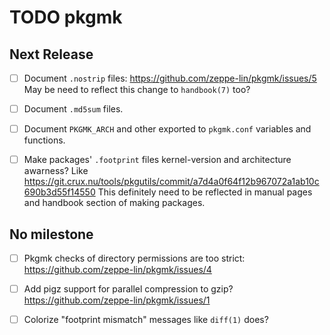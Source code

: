 TODO pkgmk
==========


Next Release
------------
  - [ ] Document `.nostrip` files:
        https://github.com/zeppe-lin/pkgmk/issues/5
        May be need to reflect this change to `handbook(7)` too?

  - [ ] Document `.md5sum` files.

  - [ ] Document `PKGMK_ARCH` and other exported to `pkgmk.conf` variables and
        functions.

  - [ ] Make packages' `.footprint` files kernel-version and architecture awarness?
        Like https://git.crux.nu/tools/pkgutils/commit/a7d4a0f64f12b967072a1ab10c690b3d55f14550
        This definitely need to be reflected in manual pages and handbook
        section of making packages.


No milestone
------------
  - [ ] Pkgmk checks of directory permissions are too strict:
        https://github.com/zeppe-lin/pkgmk/issues/4

  - [ ] Add pigz support for parallel compression to gzip?
        https://github.com/zeppe-lin/pkgmk/issues/1

  - [ ] Colorize "footprint mismatch" messages like `diff(1)` does?
